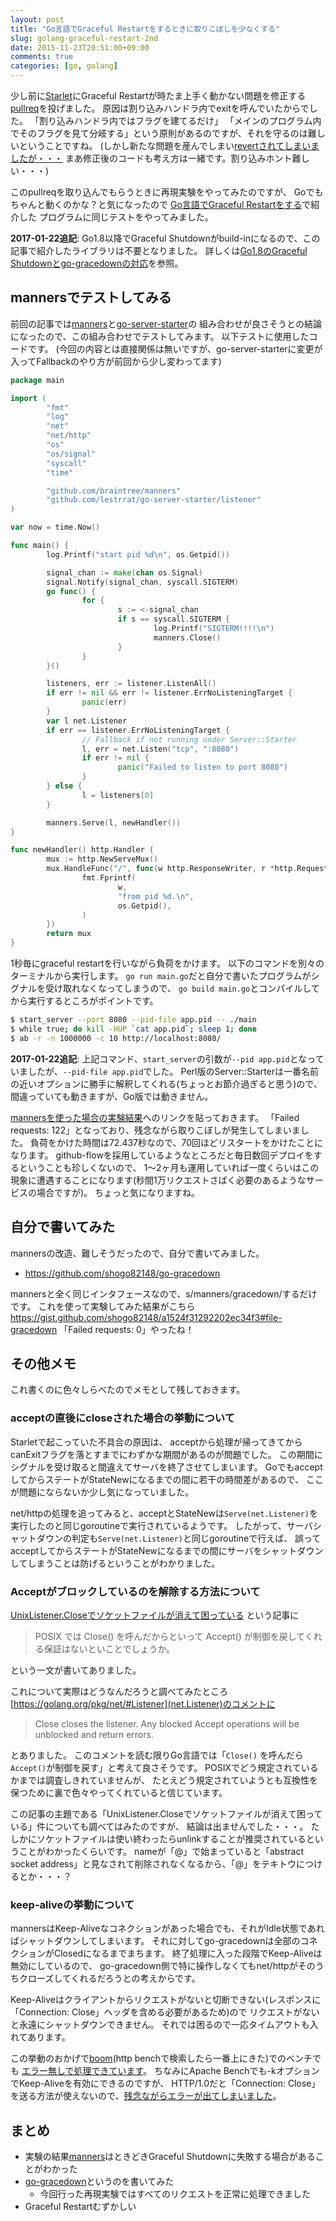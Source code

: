 ```yaml
---
layout: post
title: "Go言語でGraceful Restartをするときに取りこぼしを少なくする"
slug: golang-graceful-restart-2nd
date: 2015-11-23T20:51:00+09:00
comments: true
categories: [go, golang]
---
```


少し前に[Starlet](https://github.com/kazuho/Starlet)にGraceful Restartが時たま上手く動かない問題を修正する[pullreq](https://github.com/kazuho/Starlet/pull/21)を投げました。
原因は割り込みハンドラ内でexitを呼んでいたからでした。
「割り込みハンドラ内ではフラグを建てるだけ」
「メインのプログラム内でそのフラグを見て分岐する」という原則があるのですが、それを守るのは難しいということですね。
(しかし新たな問題を産んでしまい[revertされてしまいましたが・・・](https://github.com/kazuho/Starlet/pull/23)
まあ修正後のコードも考え方は一緒です。割り込みホント難しい・・・)

このpullreqを取り込んでもらうときに再現実験をやってみたのですが、
Goでもちゃんと動くのかな？と気になったので
[Go言語でGraceful Restartをする](http://shogo82148.github.io/blog/2015/05/03/golang-graceful-restart/)で紹介した
プログラムに同じテストをやってみました。

**2017-01-22追記**: Go1.8以降でGraceful Shutdownがbuild-inになるので、この記事で紹介したライブラリは不要となりました。
詳しくは[Go1.8のGraceful Shutdownとgo-gracedownの対応](https://shogo82148.github.io/blog/2017/01/21/golang-1-dot-8-graceful-shutdown/)を参照。

<!-- More -->

## mannersでテストしてみる

前回の記事では[manners](https://github.com/braintree/manners)と[go-server-starter](https://github.com/lestrrat/go-server-starter)の
組み合わせが良さそうとの結論になったので、この組み合わせでテストしてみます。
以下テストに使用したコードです。
(今回の内容とは直接関係は無いですが、go-server-starterに変更が入ってFallbackのやり方が前回から少し変わってます)

``` go
package main

import (
        "fmt"
        "log"
        "net"
        "net/http"
        "os"
        "os/signal"
        "syscall"
        "time"

        "github.com/braintree/manners"
        "github.com/lestrrat/go-server-starter/listener"
)

var now = time.Now()

func main() {
        log.Printf("start pid %d\n", os.Getpid())

        signal_chan := make(chan os.Signal)
        signal.Notify(signal_chan, syscall.SIGTERM)
        go func() {
                for {
                        s := <-signal_chan
                        if s == syscall.SIGTERM {
                                log.Printf("SIGTERM!!!!\n")
                                manners.Close()
                        }
                }
        }()

        listeners, err := listener.ListenAll()
        if err != nil && err != listener.ErrNoListeningTarget {
                panic(err)
        }
        var l net.Listener
        if err == listener.ErrNoListeningTarget {
                // Fallback if not running under Server::Starter
                l, err = net.Listen("tcp", ":8080")
                if err != nil {
                        panic("Failed to listen to port 8080")
                }
        } else {
                l = listeners[0]
        }

        manners.Serve(l, newHandler())
}

func newHandler() http.Handler {
        mux := http.NewServeMux()
        mux.HandleFunc("/", func(w http.ResponseWriter, r *http.Request) {
                fmt.Fprintf(
                        w,
                        "from pid %d.\n",
                        os.Getpid(),
                )
        })
        return mux
}
```

1秒毎にgraceful restartを行いながら負荷をかけます。
以下のコマンドを別々のターミナルから実行します。
`go run main.go`だと自分で書いたプログラムがシグナルを受け取れなくなってしまうので、
`go build main.go`とコンパイルしてから実行するところがポイントです。

``` bash
$ start_server --port 8080 --pid-file app.pid -- ./main
$ while true; do kill -HUP `cat app.pid`; sleep 1; done
$ ab -r -n 1000000 -c 10 http://localhost:8080/
```

**2017-01-22追記**: 上記コマンド、`start_server`の引数が`--pid app.pid`となっていましたが、`--pid-file app.pid`でした。
Perl版のServer::Starterは一番名前の近いオプションに勝手に解釈してくれる(ちょっとお節介過ぎると思う)ので、
間違っていても動きますが、Go版では動きません。

[mannersを使った場合の実験結果](https://gist.github.com/shogo82148/a1524f31292202ec34f3#file-manners)へのリンクを貼っておきます。
「Failed requests:        122」となっており、残念ながら取りこぼしが発生してしまいました。
負荷をかけた時間は72.437秒なので、70回ほどリスタートをかけたことになります。
github-flowを採用しているようなところだと毎日数回デプロイをするということも珍しくないので、
1〜2ヶ月も運用していれば一度くらいはこの現象に遭遇することになります(秒間1万リクエストさばく必要のあるようなサービスの場合ですが)。
ちょっと気になりますね。


## 自分で書いてみた

mannersの改造、難しそうだったので、自分で書いてみました。

- https://github.com/shogo82148/go-gracedown

mannersと全く同じインタフェースなので、s/manners/gracedown/するだけです。
これを使って実験してみた結果がこちら https://gist.github.com/shogo82148/a1524f31292202ec34f3#file-gracedown
「Failed requests:        0」やったね！

## その他メモ

これ書くのに色々しらべたのでメモとして残しておきます。

### acceptの直後にcloseされた場合の挙動について

Starletで起こっていた不具合の原因は、
acceptから処理が帰ってきてからcanExitフラグを落とすまでにわずかな期間があるのが問題でした。
この期間にシグナルを受け取ると間違えてサーバを終了させてしまいます。
GoでもacceptしてからステートがStateNewになるまでの間に若干の時間差があるので、
ここが問題にならないか少し気になっていました。

net/httpの処理を追ってみると、acceptとStateNewは`Serve(net.Listener)`を実行したのと同じgoroutineで実行されているようです。
したがって、サーバシャットダウンの判定も`Serve(net.Listener)`と同じgoroutineで行えば、
誤ってacceptしてからステートがStateNewになるまでの間にサーバをシャットダウンしてしまうことは防げるということがわかりました。


### Acceptがブロックしているのを解除する方法について

[UnixListener.Closeでソケットファイルが消えて困っている](http://qiita.com/hiratara/items/0f0b6103a0dc9280cea9) という記事に

> POSIX では Close() を呼んだからといって Accept() が制御を戻してくれる保証はないといことでしょうか。

という一文が書いてありました。

これについて実際はどうなんだろうと調べてみたところ[https://golang.org/pkg/net/#Listener](net.Listener)のコメントに

> Close closes the listener.
> Any blocked Accept operations will be unblocked and return errors.

とありました。
このコメントを読む限りGo言語では「`Close()` を呼んだら`Accept()`が制御を戻す」と考えて良さそうです。
POSIXでどう規定されているかまでは調査しきれていませんが、
たとえどう規定されていようとも互換性を保つために裏で色々やってくれていると信じています。

この記事の主題である「UnixListener.Closeでソケットファイルが消えて困っている」件についても調べてはみたのですが、
結論は出ませんでした・・・。
たしかにソケットファイルは使い終わったらunlinkすることが推奨されているということがわかったくらいです。
nameが「@」で始まっていると「abstract socket address」と見なされて削除されなくなるから、「@」をテキトウにつけるとか・・・？


### keep-aliveの挙動について

mannersはKeep-Aliveなコネクションがあった場合でも、それがIdle状態であればシャットダウンしてしまいます。
それに対してgo-gracedownは全部のコネクションがClosedになるまでまちます。
終了処理に入った段階でKeep-Aliveは無効にしているので、
go-gracedown側で特に操作しなくてもnet/httpがそのうちクローズしてくれるだろうとの考えからです。

Keep-Aliveはクライアントからリクエストがないと切断できない(レスポンスに「Connection: Close」ヘッダを含める必要があるため)ので
リクエストがないと永遠にシャットダウンできません。
それでは困るので一応タイムアウトも入れてあります。

この挙動のおかげで[boom](https://github.com/rakyll/boom)(http benchで検索したら一番上にきた)でのベンチでも
[エラー無しで処理できています](https://gist.github.com/shogo82148/a1524f31292202ec34f3#file-gracedown-boom)。
ちなみにApache Benchでも-kオプションでKeep-Aliveを有効にできるのですが、
HTTP/1.0だと「Connection: Close」を送る方法が使えないので、[残念ながらエラーが出てしまいました](https://gist.github.com/shogo82148/a1524f31292202ec34f3#file-gracedown-keep-alive)。


## まとめ

- 実験の結果[manners](https://github.com/braintree/manners)はときどきGraceful Shutdownに失敗する場合があることがわかった
- [go-gracedown](https://github.com/shogo82148/go-gracedown)というのを書いてみた
  - 今回行った再現実験ではすべてのリクエストを正常に処理できました
- Graceful Restartむずかしい
